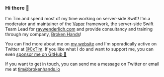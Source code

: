### Hi there 👋

I'm Tim and spend most of my time working on server-side Swift! I'm a moderator and maintainer of the [Vapor](https://github.com/vapor/) framework, the server-side Swift Team Lead for [raywenderlich.com](https://www.raywenderlich.com) and provide consultancy and training through my company, [Broken Hands](https://www.brokenhands.io)!

You can find more about me on [my website](https://www.timc.dev) and I'm sporadically active on Twitter at [@0xTim](https://twitter.com/0xTim). If you like what I do and want to support me, you can even [sponsor me on GitHub 🎉](https://github.com/sponsors/0xTim)

If you want to get in touch, you can send me a message on Twitter or email me at tim@brokenhands.io

<!--
**0xTim/0xTim** is a ✨ _special_ ✨ repository because its `README.md` (this file) appears on your GitHub profile.

Here are some ideas to get you started:

- 🔭 I’m currently working on ...
- 🌱 I’m currently learning ...
- 👯 I’m looking to collaborate on ...
- 🤔 I’m looking for help with ...
- 💬 Ask me about ...
- 📫 How to reach me: ...
- 😄 Pronouns: ...
- ⚡ Fun fact: ...

-->
